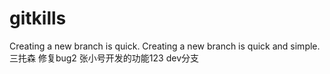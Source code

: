 # gitkills
Creating a new branch is quick.
Creating a new branch is quick and simple.
三扥森	修复bug2
张小号开发的功能123 dev分支